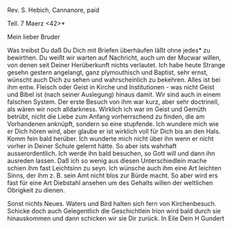 Rev. S. Hebich, Cannanore, paid

 Tell. 7 Maerz <42>*

Mein lieber Bruder

Was treibst Du daß Du Dich mit Briefen überhäufen läßt ohne jedes* zu bewirthen. Du weißt wir warten auf Nachricht, auch um der Mucwar willen, von denen seit Deiner Herüberkunft nichts verlautet. Ich habe heute Strange gesehn gestern angelangt, ganz plymouthisch und Baptist, sehr ernst, wünscht auch Dich zu sehen und wahrscheinlich zu bekehren. Alles ist bei ihm entw. Fleisch oder Geist in Kirche und Institutionen - was nicht Geist und Bibel ist (nach seiner Auslegung) hinaus damit. Wir sind auch in einem falschen System. Der erste Besuch von ihm war kurz, aber sehr doctrinell, als wären wir noch alldarkness. Wirklich ich war im Geist und Gemüth betrübt, nicht die Liebe zum Anfang vorherrschend zu finden, die am Vorhandenen anknüpft, sondern so eine stupfende. Ich wundere mich wie er Dich hören wird, aber glaube er ist wirklich voll für Dich bis an den Hals. Komm fein bald herüber. Ich wunderte mich nicht über ihn wenn er nicht vorher in Deiner Schule gelernt hätte. So aber ists wahrhaft ausserordentlich. Ich werde ihn bald besuchen, so Gott will und dann ihn ausreden lassen. Daß ich so wenig aus diesen Unterschiedlein mache schien ihm fast Leichtsinn zu seyn. Ich wünsche auch ihm eine Art leichten Sinns, der ihm z. B. sein Amt nicht blos zur Bürde macht. So aber wird ers fast für eine Art Diebstahl ansehen um des Gehalts willen der weltlichen Obrigkeit zu dienen.

Sonst nichts Neues. Waters und Bird halten sich fern von Kirchenbesuch. Schicke doch auch Gelegentlich die Geschichtlein Irion wird bald durch sie hinauskommen und dann schicken wir sie Dir zurück.
 In Eile Dein H Gundert

